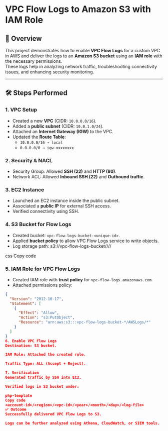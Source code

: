 # VPC Flow Logs to Amazon S3 with IAM Role

## 📌 Overview
This project demonstrates how to enable **VPC Flow Logs** for a custom VPC in AWS and deliver the logs to an **Amazon S3 bucket** using an **IAM role** with the necessary permissions.  
These logs help in analyzing network traffic, troubleshooting connectivity issues, and enhancing security monitoring.

---

## 🛠️ Steps Performed

### 1. VPC Setup
- Created a new **VPC** (CIDR: `10.0.0.0/16`).
- Added a **public subnet** (CIDR: `10.0.1.0/24`).
- Attached an **Internet Gateway (IGW)** to the VPC.
- Updated the **Route Table**:
  - `10.0.0.0/16 → local`
  - `0.0.0.0/0 → igw-xxxxxxxx`

### 2. Security & NACL
- Security Group: Allowed **SSH (22)** and **HTTP (80)**.
- Network ACL: Allowed **Inbound SSH (22)** and **Outbound traffic**.

### 3. EC2 Instance
- Launched an EC2 instance inside the public subnet.
- Associated a **public IP** for external SSH access.
- Verified connectivity using SSH.

### 4. S3 Bucket for Flow Logs
- Created bucket: `vpc-flow-logs-bucket-<unique-id>`.
- Applied **bucket policy** to allow VPC Flow Logs service to write objects.
- Log storage path:
s3://vpc-flow-logs-bucket/<account-id>/<region>/<vpc-id>/

css
Copy code

### 5. IAM Role for VPC Flow Logs
- Created IAM role with **trust policy** for `vpc-flow-logs.amazonaws.com`.
- Attached permissions policy:
```json
{
  "Version": "2012-10-17",
  "Statement": [
    {
      "Effect": "Allow",
      "Action": "s3:PutObject",
      "Resource": "arn:aws:s3:::vpc-flow-logs-bucket-*/AWSLogs/*"
    }
  ]
}
6. Enable VPC Flow Logs
Destination: S3 bucket.

IAM Role: Attached the created role.

Traffic Type: ALL (Accept + Reject).

7. Verification
Generated traffic by SSH into EC2.

Verified logs in S3 bucket under:

php-template
Copy code
<account-id>/<region>/<vpc-id>/<year>/<month>/<day>/<log-file>
✅ Outcome
Successfully delivered VPC Flow Logs to S3.

Logs can be further analyzed using Athena, CloudWatch, or SIEM tools.

